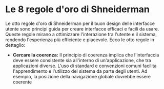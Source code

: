 # Le 8 regole d'oro di Shneiderman 

Le otto regole d'oro di Shneiderman per il buon design delle interfacce utente sono principi guida per creare interfacce efficaci e facili da usare. Queste regole mirano a ottimizzare l'interazione tra l'utente e il sistema, rendendo l'esperienza più efficiente e piacevole. Ecco le otto regole in dettaglio:

*   **Cercare la coerenza:** Il principio di coerenza implica che l'interfaccia deve essere consistente sia all'interno di un'applicazione, che tra applicazioni diverse. L'uso di standard e convenzioni comuni facilita l'apprendimento e l'utilizzo del sistema da parte degli utenti. Ad esempio, la posizione della navigazione globale dovrebbe essere coerente
